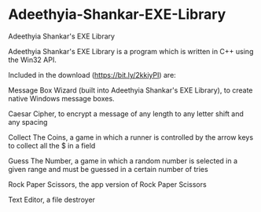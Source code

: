 # Adeethyia-Shankar-EXE-Library
Adeethyia Shankar's EXE Library

Adeethyia Shankar's EXE Library is a program which is written in C++ using the Win32 API.


Included in the download (https://bit.ly/2kkiyPI) are:

Message Box Wizard (built into Adeethyia Shankar's EXE Library), to create native Windows message boxes.

Caesar Cipher, to encrypt a message of any length to any letter shift and any spacing

Collect The Coins, a game in which a runner is controlled by the arrow keys to collect all the $ in a field

Guess The Number, a game in which a random number is selected in a given range and must be guessed in a certain number of tries

Rock Paper Scissors, the app version of Rock Paper Scissors

Text Editor, a file destroyer
